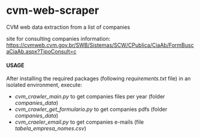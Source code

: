 # cvm-web-scraper

CVM web data extraction from a list of companies

site for consulting companies information: https://cvmweb.cvm.gov.br/SWB/Sistemas/SCW/CPublica/CiaAb/FormBuscaCiaAb.aspx?TipoConsult=c

#### USAGE

After installing the required packages (following _requirements.txt_ file) in an isolated environment, execute:
* _cvm_crawler_main.py_ to get companies files per year (folder _companies_data_)
* _cvm_crawler_get_formulario.py_ to get companies pdfs (folder _companies_data_)
* _cvm_craeler_email.py_ to get companies e-mails (file _tabela_empresa_nomes.csv_)
